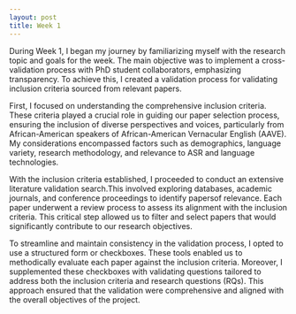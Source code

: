 ```yaml
---
layout: post
title: Week 1
---
```



During Week 1, I began my journey by familiarizing myself with the research topic and goals for the
week. The main objective was to implement a cross-validation process with PhD student 
collaborators, emphasizing transparency. To achieve this, I created a validation process for 
validating inclusion criteria sourced from relevant papers. 

First, I focused on understanding the comprehensive inclusion criteria. These criteria played a crucial role in guiding our paper selection process, ensuring the inclusion of diverse perspectives
and voices, particularly from African-American speakers of African-American Vernacular English
(AAVE). My considerations encompassed factors such as demographics, language variety, research 
methodology, and relevance to ASR and language technologies.

With the inclusion criteria established, I proceeded to conduct an extensive literature validation  search.This involved exploring databases, academic journals, and conference proceedings to identify papersof relevance. Each paper underwent a  review process  to assess its alignment with the inclusion criteria. This critical step allowed us to filter and select papers that would significantly contribute to our research objectives.

To streamline and maintain consistency in the validation process, I opted to use a structured form or checkboxes. These tools enabled us to methodically evaluate each paper against the inclusion criteria. Moreover, I supplemented these checkboxes with validating questions tailored to address both the inclusion criteria and research questions (RQs). This approach ensured that the validation were comprehensive and aligned with the overall objectives of the project.


